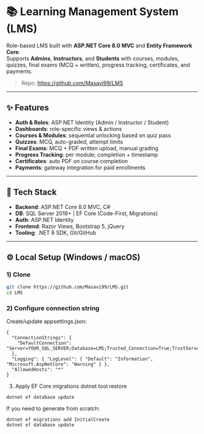 # 📚 Learning Management System (LMS)

Role-based LMS built with **ASP.NET Core 8.0 MVC** and **Entity Framework Core**.  
Supports **Admins**, **Instructors**, and **Students** with courses, modules, quizzes, final exams (MCQ + written), progress tracking, certificates, and payments.

> Repo: https://github.com/Masavi99/LMS

---

## ✨ Features

- **Auth & Roles**: ASP.NET Identity (Admin / Instructor / Student)
- **Dashboards**: role-specific views & actions
- **Courses & Modules**: sequential unlocking based on quiz pass
- **Quizzes**: MCQ, auto-graded, attempt limits
- **Final Exams**: MCQ + PDF written upload, manual grading
- **Progress Tracking**: per module; completion + timestamp
- **Certificates**: auto PDF on course completion
- **Payments**: gateway integration for paid enrollments

---

## 🧱 Tech Stack

- **Backend**: ASP.NET Core 8.0 MVC, C#
- **DB**: SQL Server 2019+ | EF Core (Code-First, Migrations)
- **Auth**: ASP.NET Identity
- **Frontend**: Razor Views, Bootstrap 5, jQuery
- **Tooling**: .NET 8 SDK, Git/GitHub

---

## ⚙️ Local Setup (Windows / macOS)

### 1) Clone
```bash
git clone https://github.com/Masavi99/LMS.git
cd LMS
```

### 2) Configure connection string

Create/update appsettings.json:
```
{
  "ConnectionStrings": {
    "DefaultConnection": "Server=YOUR_SQL_SERVER;Database=LMS;Trusted_Connection=True;TrustServerCertificate=True;"
  },
  "Logging": { "LogLevel": { "Default": "Information", "Microsoft.AspNetCore": "Warning" } },
  "AllowedHosts": "*"
}
```
3) Apply EF Core migrations
dotnet tool restore
```
dotnet ef database update
```

If you need to generate from scratch:
```
dotnet ef migrations add InitialCreate
dotnet ef database update
```
